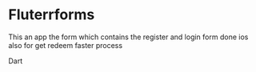 # Fluterrforms
This an app the form which contains the register and login form done ios also for get redeem faster process


Dart
